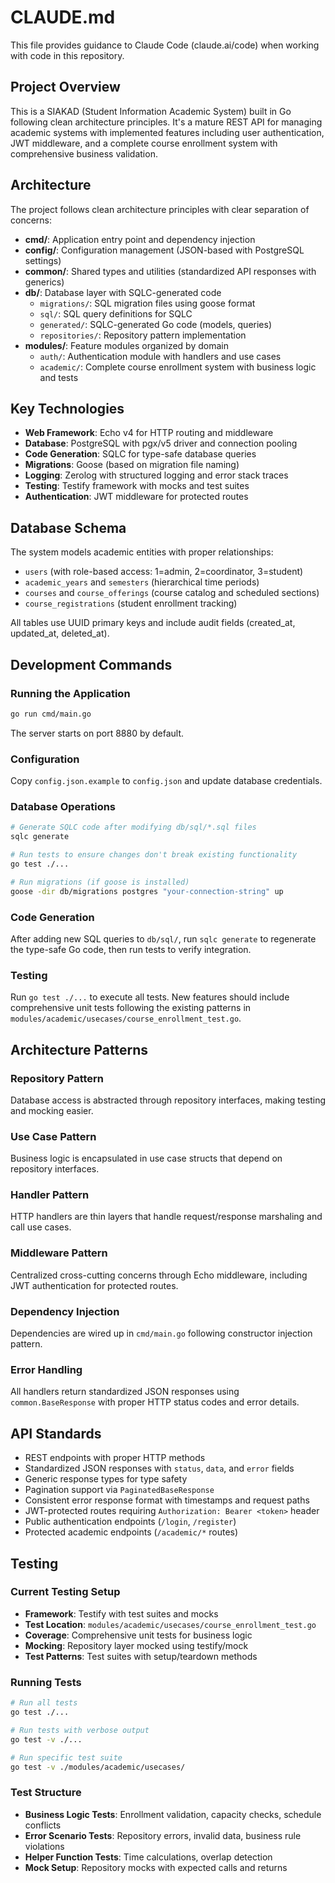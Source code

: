 # CLAUDE.md

This file provides guidance to Claude Code (claude.ai/code) when working with code in this repository.

## Project Overview

This is a SIAKAD (Student Information Academic System) built in Go following clean architecture principles. It's a mature REST API for managing academic systems with implemented features including user authentication, JWT middleware, and a complete course enrollment system with comprehensive business validation.

## Architecture

The project follows clean architecture principles with clear separation of concerns:

- **cmd/**: Application entry point and dependency injection
- **config/**: Configuration management (JSON-based with PostgreSQL settings)  
- **common/**: Shared types and utilities (standardized API responses with generics)
- **db/**: Database layer with SQLC-generated code
  - `migrations/`: SQL migration files using goose format
  - `sql/`: SQL query definitions for SQLC
  - `generated/`: SQLC-generated Go code (models, queries)
  - `repositories/`: Repository pattern implementation
- **modules/**: Feature modules organized by domain
  - `auth/`: Authentication module with handlers and use cases
  - `academic/`: Complete course enrollment system with business logic and tests

## Key Technologies

- **Web Framework**: Echo v4 for HTTP routing and middleware
- **Database**: PostgreSQL with pgx/v5 driver and connection pooling
- **Code Generation**: SQLC for type-safe database queries
- **Migrations**: Goose (based on migration file naming)
- **Logging**: Zerolog with structured logging and error stack traces
- **Testing**: Testify framework with mocks and test suites
- **Authentication**: JWT middleware for protected routes

## Database Schema

The system models academic entities with proper relationships:
- `users` (with role-based access: 1=admin, 2=coordinator, 3=student)  
- `academic_years` and `semesters` (hierarchical time periods)
- `courses` and `course_offerings` (course catalog and scheduled sections)
- `course_registrations` (student enrollment tracking)

All tables use UUID primary keys and include audit fields (created_at, updated_at, deleted_at).

## Development Commands

### Running the Application
```bash
go run cmd/main.go
```
The server starts on port 8880 by default.

### Configuration
Copy `config.json.example` to `config.json` and update database credentials.

### Database Operations
```bash
# Generate SQLC code after modifying db/sql/*.sql files
sqlc generate

# Run tests to ensure changes don't break existing functionality
go test ./...

# Run migrations (if goose is installed)
goose -dir db/migrations postgres "your-connection-string" up
```

### Code Generation
After adding new SQL queries to `db/sql/`, run `sqlc generate` to regenerate the type-safe Go code, then run tests to verify integration.

### Testing
Run `go test ./...` to execute all tests. New features should include comprehensive unit tests following the existing patterns in `modules/academic/usecases/course_enrollment_test.go`.

## Architecture Patterns

### Repository Pattern
Database access is abstracted through repository interfaces, making testing and mocking easier.

### Use Case Pattern  
Business logic is encapsulated in use case structs that depend on repository interfaces.

### Handler Pattern
HTTP handlers are thin layers that handle request/response marshaling and call use cases.

### Middleware Pattern
Centralized cross-cutting concerns through Echo middleware, including JWT authentication for protected routes.

### Dependency Injection
Dependencies are wired up in `cmd/main.go` following constructor injection pattern.

### Error Handling
All handlers return standardized JSON responses using `common.BaseResponse` with proper HTTP status codes and error details.

## API Standards

- REST endpoints with proper HTTP methods
- Standardized JSON responses with `status`, `data`, and `error` fields  
- Generic response types for type safety
- Pagination support via `PaginatedBaseResponse`
- Consistent error response format with timestamps and request paths
- JWT-protected routes requiring `Authorization: Bearer <token>` header
- Public authentication endpoints (`/login`, `/register`)
- Protected academic endpoints (`/academic/*` routes)

## Testing

### Current Testing Setup
- **Framework**: Testify with test suites and mocks
- **Test Location**: `modules/academic/usecases/course_enrollment_test.go`
- **Coverage**: Comprehensive unit tests for business logic
- **Mocking**: Repository layer mocked using testify/mock
- **Test Patterns**: Test suites with setup/teardown methods

### Running Tests
```bash
# Run all tests
go test ./...

# Run tests with verbose output
go test -v ./...

# Run specific test suite
go test -v ./modules/academic/usecases/
```

### Test Structure
- **Business Logic Tests**: Enrollment validation, capacity checks, schedule conflicts
- **Error Scenario Tests**: Repository errors, invalid data, business rule violations
- **Helper Function Tests**: Time calculations, overlap detection
- **Mock Setup**: Repository mocks with expected calls and returns